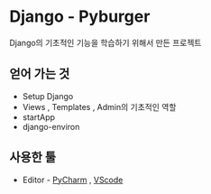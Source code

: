 #  Django - Pyburger


Django의 기초적인 기능을 학습하기 위해서 만든 프로젝트


##  얻어 가는 것


 - Setup Django
 - Views , Templates , Admin의 기초적인 역할
 - startApp 
 - django-environ


##  사용한 툴


- Editor - [PyCharm](https://www.jetbrains.com/ko-kr/pycharm/download/#section=windows) , [VScode](https://code.visualstudio.com/) 